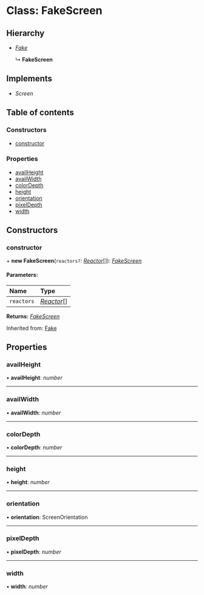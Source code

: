 # Class: FakeScreen

## Hierarchy

* [*Fake*](fake.md)

  ↳ **FakeScreen**

## Implements

* *Screen*

## Table of contents

### Constructors

- [constructor](fakescreen.md#constructor)

### Properties

- [availHeight](fakescreen.md#availheight)
- [availWidth](fakescreen.md#availwidth)
- [colorDepth](fakescreen.md#colordepth)
- [height](fakescreen.md#height)
- [orientation](fakescreen.md#orientation)
- [pixelDepth](fakescreen.md#pixeldepth)
- [width](fakescreen.md#width)

## Constructors

### constructor

\+ **new FakeScreen**(`reactors?`: [*Reactor*](reactor.md)[]): [*FakeScreen*](fakescreen.md)

#### Parameters:

Name | Type |
:------ | :------ |
`reactors` | [*Reactor*](reactor.md)[] |

**Returns:** [*FakeScreen*](fakescreen.md)

Inherited from: [Fake](fake.md)

## Properties

### availHeight

• **availHeight**: *number*

___

### availWidth

• **availWidth**: *number*

___

### colorDepth

• **colorDepth**: *number*

___

### height

• **height**: *number*

___

### orientation

• **orientation**: ScreenOrientation

___

### pixelDepth

• **pixelDepth**: *number*

___

### width

• **width**: *number*
